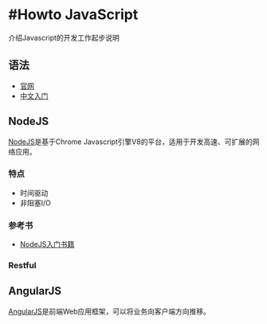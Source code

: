 #Howto JavaScript
===
介绍Javascript的开发工作起步说明

## 语法
- [官网](https://developer.mozilla.org/zh-CN/docs/Web/JavaScript)
- [中文入门](http://www.w3school.com.cn/js/)

## NodeJS
[NodeJS](http://nodejs.org)是基于Chrome Javascript引擎V8的平台，适用于开发高速、可扩展的网络应用。

### 特点
- 时间驱动
- 非阻塞I/O

### 参考书
- [NodeJS入门书籍](http://www.nodebeginner.org/index-zh-cn.html)

### Restful

## AngularJS
[AngularJS](http://angularjs.org/)是前端Web应用框架，可以将业务向客户端方向推移。
